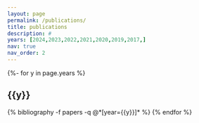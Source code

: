 ```yaml
---
layout: page
permalink: /publications/
title: publications
description: #
years: [2024,2023,2022,2021,2020,2019,2017,]
nav: true
nav_order: 2
---
```



<!-- _pages/publications.md -->
<div class="publications">

{%- for y in page.years %}
  <h2 class="year">{{y}}</h2>
  {% bibliography -f papers -q @*[year={{y}}]* %}
{% endfor %}

</div>
